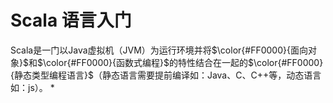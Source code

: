 # Scala 语言入门
Scala是一门以Java虚拟机（JVM）为运行环境并将$\color{#FF0000}{面向对象}$和$\color{#FF0000}{函数式编程}$的特性结合在一起的$\color{#FF0000}{静态类型编程语言}$（静态语言需要提前编译如：Java、C、C++等，动态语言如：js）。
*
